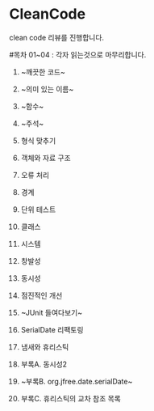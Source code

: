 # CleanCode
clean code 리뷰를 진행합니다. 

#목차
01~04 : 각자 읽는것으로 마무리합니다.
01. ~깨끗한 코드~
02. ~의미 있는 이름~
03. ~함수~
04. ~주석~

05. 형식 맞추기
06. 객체와 자료 구조	
07. 오류 처리
08. 경계
09. 단위 테스트
10. 클래스
11. 시스템
12. 창발성
13. 동시성
14. 점진적인 개선
15. ~JUnit 들여다보기~
16. SerialDate 리팩토링	
17. 냄새와 휴리스틱
18. 부록A. 동시성2	
19. ~부록B. org.jfree.date.serialDate~
20. 부록C. 휴리스틱의 교차 참조 목록	
